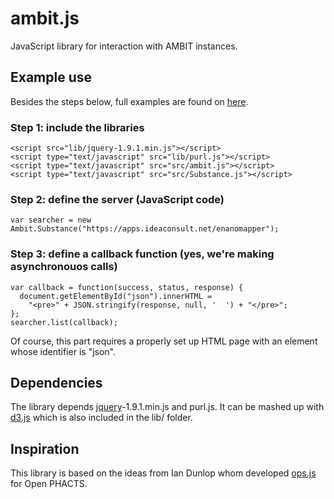 # ambit.js
JavaScript library for interaction with AMBIT instances.

## Example use

Besides the steps below, full examples are found on [here](http://enanomapper.github.io/ambit.js/).

### Step 1: include the libraries

    <script src="lib/jquery-1.9.1.min.js"></script>
    <script type="text/javascript" src="lib/purl.js"></script>
    <script type="text/javascript" src="src/ambit.js"></script>
    <script type="text/javascript" src="src/Substance.js"></script>

### Step 2: define the server (JavaScript code)

    var searcher = new Ambit.Substance("https://apps.ideaconsult.net/enanomapper");

### Step 3: define a callback function (yes, we're making asynchronouos calls)

    var callback = function(success, status, response) {
      document.getElementById("json").innerHTML =
        "<pre>" + JSON.stringify(response, null, '  ') + "</pre>";
    };
    searcher.list(callback);

Of course, this part requires a properly set up HTML page with an element whose identifier is "json".

## Dependencies
The library depends [jquery](http://jquery.com/)-1.9.1.min.js	and purl.js. It can be mashed up with [d3.js](http://d3js.org/) which is also included in the lib/ folder.

## Inspiration
This library is based on the ideas from Ian Dunlop whom developed [ops.js](https://github.com/openphacts/ops.js) for Open PHACTS.
